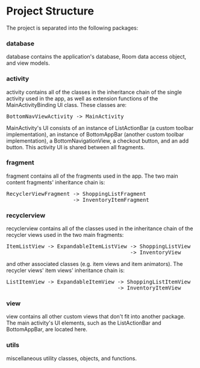 # Project Structure
The project is separated into the following packages:

### database
database contains the application's database, Room data access object, and view models.

### activity
activity contains all of the classes in the inheritance chain of the single activity
used in the app, as well as extension functions of the MainActivityBinding UI class. 
These classes are:
<pre>
BottomNavViewActivity -> MainActivity
</pre>

MainActivity's UI consists of an instance of ListActionBar (a custom toolbar
implementation), an instance of BottomAppBar (another custom toolbar implementation),
a BottomNavigationView, a checkout button, and an add button. This activity UI is
shared between all fragments.

### fragment
fragment contains all of the fragments used in the app. The two main content fragments'
inheritance chain is:
<pre>
RecyclerViewFragment -> ShoppingListFragment
                     -> InventoryItemFragment
</pre>

### recyclerview
recyclerview contains all of the classes used in the inheritance chain of the recycler
views used in the two main fragments:
<pre>
ItemListView -> ExpandableItemListView -> ShoppingListView
                                       -> InventoryView
</pre>
and other associated classes (e.g. item views and item animators). The recycler views'
item views' inheritance chain is:
<pre>
ListItemView -> ExpandableItemView -> ShoppingListItemView
                                   -> InventoryItemView
</pre>

### view
view contains all other custom views that don't fit into another package. The main
activity's UI elements, such as the ListActionBar and BottomAppBar, are located here.

### utils
miscellaneous utility classes, objects, and functions.

